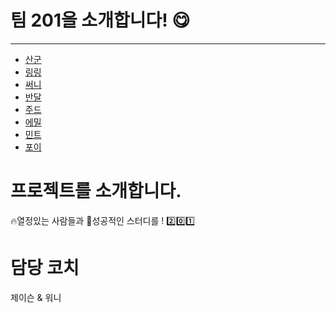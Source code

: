 # 팀 201을 소개합니다! :yum:
---
- [산군](https://github.com/CFalws/git-flow-strategy/blob/develop/sangun/sangun.md)
- [링링](https://github.com/CFalws/git-flow-strategy/blob/develop/ringring/ringring.md)
- [써니](https://github.com/CFalws/git-flow-strategy/blob/develop/sunny/sunny.md)
- [반달](https://github.com/CFalws/git-flow-strategy/blob/develop/bandal/bandal.md)
- [주드](https://github.com/CFalws/git-flow-strategy/blob/develop/jude/jude.md)
- [에밀](https://github.com/CFalws/git-flow-strategy/blob/develop/emil/emil.md)
- [민트](https://github.com/CFalws/git-flow-strategy/blob/develop/mint/mint.md)
- [포이](https://github.com/CFalws/git-flow-strategy/blob/develop/poi/poi.md)

# 프로젝트를 소개합니다.
🔥열정있는 사람들과 💪성공적인 스터디를 ! 2️⃣0️⃣1️⃣

# 담당 코치
제이슨 & 워니
